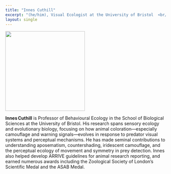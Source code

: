 ```yaml
---
title: "Innes Cuthill"
excerpt: "(he/him), Visual Ecologist at the University of Bristol  <br/><img src='/2025/images/Innes.jpg' width='150'>"
layout: single
---
```



<img src="/2025/images/Innes.jpg" width="250"/>

**Innes Cuthill** is Professor of Behavioural Ecology in the School of Biological Sciences at the University of Bristol. His research spans sensory ecology and evolutionary biology, focusing on how animal coloration—especially camouflage and warning signals—evolves in response to predator visual systems and perceptual mechanisms. He has made seminal contributions to understanding aposematism, countershading, iridescent camouflage, and the perceptual ecology of movement and symmetry in prey detection. Innes also helped develop ARRIVE guidelines for animal research reporting, and earned numerous awards including the Zoological Society of London’s Scientific Medal and the ASAB Medal.

